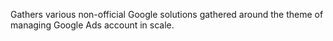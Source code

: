 Gathers various non-official Google solutions gathered around the theme of managing Google Ads account in scale.